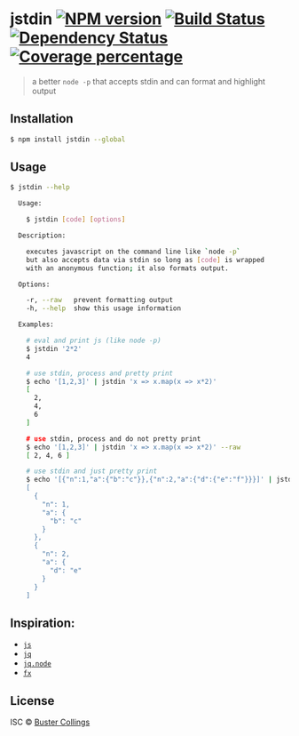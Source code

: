 # jstdin [![NPM version][npm-image]][npm-url] [![Build Status][travis-image]][travis-url] [![Dependency Status][daviddm-image]][daviddm-url] [![Coverage percentage][coveralls-image]][coveralls-url]

> a better `node -p` that accepts stdin and can format and highlight output

## Installation

```sh
$ npm install jstdin --global
```

## Usage

```sh
$ jstdin --help

  Usage:

    $ jstdin [code] [options]

  Description:

    executes javascript on the command line like `node -p`
    but also accepts data via stdin so long as [code] is wrapped
    with an anonymous function; it also formats output.

  Options:

    -r, --raw   prevent formatting output
    -h, --help  show this usage information

  Examples:

    # eval and print js (like node -p)
    $ jstdin '2*2'
    4

    # use stdin, process and pretty print
    $ echo '[1,2,3]' | jstdin 'x => x.map(x => x*2)'
    [
      2,
      4,
      6
    ]

    # use stdin, process and do not pretty print
    $ echo '[1,2,3]' | jstdin 'x => x.map(x => x*2)' --raw
    [ 2, 4, 6 ]

    # use stdin and just pretty print
    $ echo '[{"n":1,"a":{"b":"c"}},{"n":2,"a":{"d":{"e":"f"}}}]' | jstdin'
    [
      {
        "n": 1,
        "a": {
          "b": "c"
        }
      },
      {
        "n": 2,
        "a": {
          "d": "e"
        }
      }
    ]
```

## Inspiration:

* [`js`](https://www.npmjs.com/package/js)
* [`jq`](https://www.npmjs.com/package/node-jq)
* [`jq.node`](https://www.npmjs.com/package/jq.node)
* [`fx`](https://www.npmjs.com/package/fx)

## License

ISC © [Buster Collings](https://about.me/buster)

[npm-image]: https://badge.fury.io/js/jstdin.svg
[npm-url]: https://npmjs.org/package/jstdin
[travis-image]: https://travis-ci.org/busterc/jstdin.svg?branch=master
[travis-url]: https://travis-ci.org/busterc/jstdin
[daviddm-image]: https://david-dm.org/busterc/jstdin.svg?theme=shields.io
[daviddm-url]: https://david-dm.org/busterc/jstdin
[coveralls-image]: https://coveralls.io/repos/busterc/jstdin/badge.svg
[coveralls-url]: https://coveralls.io/r/busterc/jstdin
